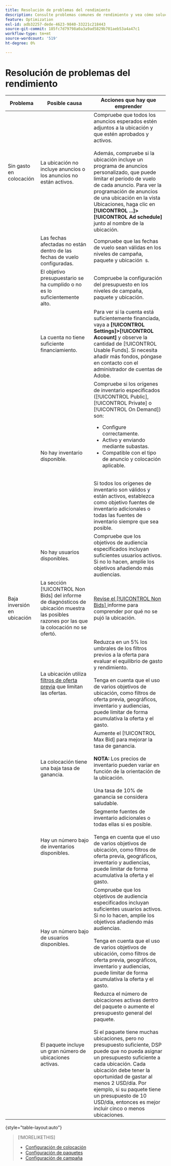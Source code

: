 ```yaml
---
title: Resolución de problemas del rendimiento
description: Consulte problemas comunes de rendimiento y vea cómo solucionarlos.
feature: Optimization
exl-id: adb32257-dede-4623-9840-33221c218443
source-git-commit: 185fc7d79798a0a3a9ad5829b701aeb53a4a47c1
workflow-type: tm+mt
source-wordcount: '519'
ht-degree: 0%

---
```


# Resolución de problemas del rendimiento

| Problema | Posible causa | Acciones que hay que emprender |
| --- | --- | --- |
| Sin gasto en colocación | La ubicación no incluye anuncios o los anuncios no están activos. | Compruebe que todos los anuncios esperados estén adjuntos a la ubicación y que estén aprobados y activos.<br><br>Además, compruebe si la ubicación incluye un programa de anuncios personalizado, que puede limitar el período de vuelo de cada anuncio. Para ver la programación de anuncios de una ubicación en la vista Ubicaciones, haga clic en **[!UICONTROL ...]>[!UICONTROL Ad schedule]** junto al nombre de la ubicación. |
|  | Las fechas afectadas no están dentro de las fechas de vuelo configuradas. | Compruebe que las fechas de vuelo sean válidas en los niveles de campaña, paquete y ubicación &#x200B; s. |
|  | El objetivo presupuestario se ha cumplido o no es lo suficientemente alto. | Compruebe la configuración del presupuesto en los niveles de campaña, paquete y ubicación. |
|  | La cuenta no tiene suficiente financiamiento. | Para ver si la cuenta está suficientemente financiada, vaya a **[!UICONTROL Settings]>[!UICONTROL Account]** y observe la cantidad de [!UICONTROL Usable Funds]. Si necesita añadir más fondos, póngase en contacto con el administrador de cuentas de Adobe. |
|  | No hay inventario disponible. | Compruebe si los orígenes de inventario especificados ([!UICONTROL Public], [!UICONTROL Private] o [!UICONTROL On Demand]) son:<ul><li>Configure correctamente.</li><li>Activo y enviando mediante subastas.</li><li>Compatible con el tipo de anuncio y colocación aplicable.</li></ul><br>Si todos los orígenes de inventario son válidos y están activos, establezca como objetivo fuentes de inventario adicionales o todas las fuentes de inventario siempre que sea posible. |
|  | No hay usuarios disponibles. | Compruebe que los objetivos de audiencia especificados incluyan suficientes usuarios activos. Si no lo hacen, amplíe los objetivos añadiendo más audiencias. |
| Baja inversión en ubicación | La sección [!UICONTROL Non Bids] del informe de diagnósticos de ubicación muestra las posibles razones por las que la colocación no se ofertó. | [Revise el  [!UICONTROL Non Bids] ](/help/dsp/campaign-management/reports/placement-diagnostics.md) informe para comprender por qué no se pujó la ubicación.   <!-- add link/edit text when file available: See the [in-depth guide to possible Non-Bid Reasons (NBR)](link) for more information. --> |
|  | La ubicación utiliza [filtros de oferta previa](/help/dsp/campaign-management/placements/placement-settings.md) que limitan las ofertas. | Reduzca en un 5% los umbrales de los filtros previos a la oferta para evaluar el equilibrio de gasto y rendimiento. <!-- wording? and are users just supposed to manually monitor whether it makes a difference? --><br><br>Tenga en cuenta que el uso de varios objetivos de ubicación, como filtros de oferta previa, geográficos, inventario y audiencias, puede limitar de forma acumulativa la oferta y el gasto. |
|  | La colocación tiene una baja tasa de ganancia. | Aumente el [!UICONTROL Max Bid] para mejorar la tasa de ganancia.<br><br><b>NOTA:</b>  Los precios de inventario pueden variar en función de la orientación de la ubicación.<br><br>Una tasa de 10% de ganancia se considera saludable. |
|  | Hay un número bajo de inventarios disponibles. | Segmente fuentes de inventario adicionales o todas ellas si es posible.<br><br>Tenga en cuenta que el uso de varios objetivos de ubicación, como filtros de oferta previa, geográficos, inventario y audiencias, puede limitar de forma acumulativa la oferta y el gasto. |
|  | Hay un número bajo de usuarios disponibles. | Compruebe que los objetivos de audiencia especificados incluyan suficientes usuarios activos. Si no lo hacen, amplíe los objetivos añadiendo más audiencias.<br><br>Tenga en cuenta que el uso de varios objetivos de ubicación, como filtros de oferta previa, geográficos, inventario y audiencias, puede limitar de forma acumulativa la oferta y el gasto. |
|  | El paquete incluye un gran número de ubicaciones activas. | Reduzca el número de ubicaciones activas dentro del paquete o aumente el presupuesto general del paquete.<br><br>Si el paquete tiene muchas ubicaciones, pero no presupuesto suficiente, DSP puede que no pueda asignar un presupuesto suficiente a cada ubicación. Cada ubicación debe tener la oportunidad de gastar al menos 2 USD/día. Por ejemplo, si su paquete tiene un presupuesto de 10 USD/día, entonces es mejor incluir cinco o menos ubicaciones. &#x200B; |

{style=&quot;table-layout:auto&quot;}

>[!MORELIKETHIS]
>
>* [Configuración de colocación](/help/dsp/campaign-management/placements/placement-settings.md)
>* [Configuración de paquetes](/help/dsp/campaign-management/packages/package-settings.md)
>* [Configuración de campaña](/help/dsp/campaign-management/campaigns/campaign-settings.md)

